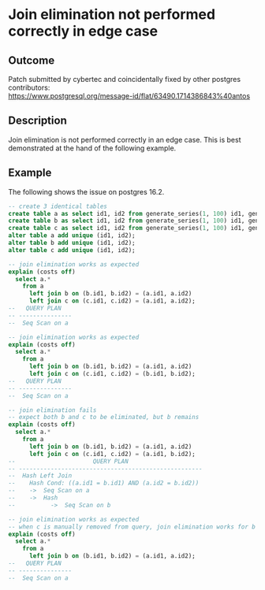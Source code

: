 # Join elimination not performed correctly in edge case

## Outcome

Patch submitted by cybertec and coincidentally fixed by other postgres contributors: \
https://www.postgresql.org/message-id/flat/63490.1714386843%40antos

## Description

Join elimination is not performed correctly in an edge case.
This is best demonstrated at the hand of the following example.

## Example

The following shows the issue on postgres 16.2.

```sql
-- create 3 identical tables
create table a as select id1, id2 from generate_series(1, 100) id1, generate_series(1, 100) id2;
create table b as select id1, id2 from generate_series(1, 100) id1, generate_series(1, 100) id2;
create table c as select id1, id2 from generate_series(1, 100) id1, generate_series(1, 100) id2;
alter table a add unique (id1, id2);
alter table b add unique (id1, id2);
alter table c add unique (id1, id2);

-- join elimination works as expected
explain (costs off)
  select a.*
    from a
      left join b on (b.id1, b.id2) = (a.id1, a.id2)
      left join c on (c.id1, c.id2) = (a.id1, a.id2);
--   QUERY PLAN
-- ---------------
--  Seq Scan on a

-- join elimination works as expected
explain (costs off)
  select a.*
    from a
      left join b on (b.id1, b.id2) = (a.id1, a.id2)
      left join c on (c.id1, c.id2) = (b.id1, b.id2);
--   QUERY PLAN
-- ---------------
--  Seq Scan on a

-- join elimination fails
-- expect both b and c to be eliminated, but b remains
explain (costs off)
  select a.*
    from a
      left join b on (b.id1, b.id2) = (a.id1, a.id2)
      left join c on (c.id1, c.id2) = (a.id1, b.id2);
--                      QUERY PLAN
-- ----------------------------------------------------
--  Hash Left Join
--    Hash Cond: ((a.id1 = b.id1) AND (a.id2 = b.id2))
--    ->  Seq Scan on a
--    ->  Hash
--          ->  Seq Scan on b

-- join elimination works as expected
-- when c is manually removed from query, join elimination works for b
explain (costs off)
  select a.*
    from a
      left join b on (b.id1, b.id2) = (a.id1, a.id2);
--   QUERY PLAN
-- ---------------
--  Seq Scan on a
```
